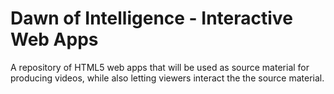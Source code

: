 # Dawn of Intelligence - Interactive Web Apps
A repository of HTML5 web apps that will be used as source material for producing videos, while also letting viewers interact the the source material.
